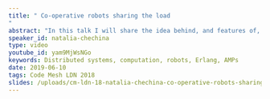 ```yaml
---
title: " Co-operative robots sharing the load
"
abstract: "In this talk I will share the idea behind, and features of, Autonomous Mobile Programs (AMPs). Autonomous Mobile Programs are mobile agents that are aware of there resource needs, sensitive to their execution environment, and periodically relocate to reduce their completion time. AMPs previously have been evaluated on a small LAN, then simulated, and now we have explored their potential on a group of Raspberry Pi robots introducing fault tolerance."
speaker_id: natalia-chechina
type: video
youtube_id: yam9MjWsNGo
keywords: Distributed systems, computation, robots, Erlang, AMPs
date: 2019-06-10
tags: Code Mesh LDN 2018
slides: /uploads/cm-ldn-18-natalia-chechina-co-operative-robots-sharing-the-load-compressed.pdf
---
```


